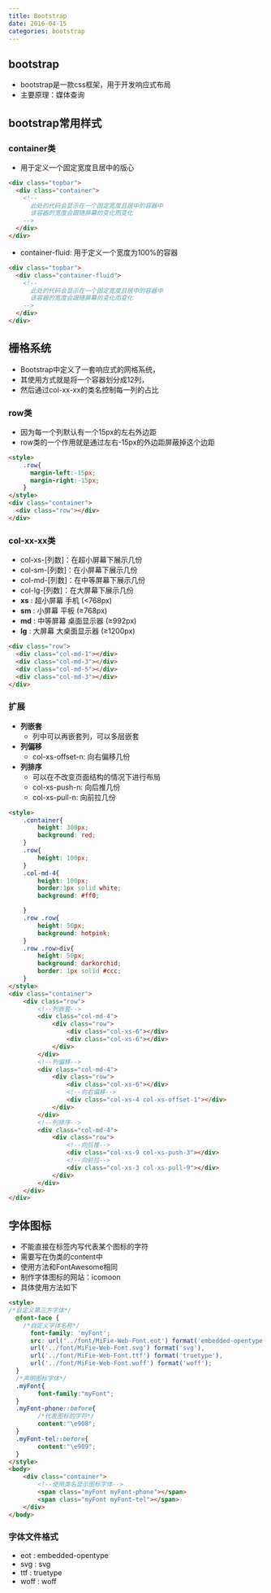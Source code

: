 ```yaml
---
title: Bootstrap
date: 2016-04-15
categories: bootstrap
---
```


## bootstrap
* bootstrap是一款css框架，用于开发响应式布局
* 主要原理：媒体查询
## bootstrap常用样式
### container类
* 用于定义一个固定宽度且居中的版心
```html
<div class="topbar">
  <div class="container">
    <!--
      此处的代码会显示在一个固定宽度且居中的容器中
      该容器的宽度会跟随屏幕的变化而变化
    -->
  </div>
</div>
```
* container-fluid: 用于定义一个宽度为100%的容器
```html
<div class="topbar">
  <div class="container-fluid">
    <!--
      此处的代码会显示在一个固定宽度且居中的容器中
      该容器的宽度会跟随屏幕的变化而变化
    -->
  </div>
</div>
```
## 栅格系统
- Bootstrap中定义了一套响应式的网格系统，
- 其使用方式就是将一个容器划分成12列，
- 然后通过col-xx-xx的类名控制每一列的占比
### row类
- 因为每一个列默认有一个15px的左右外边距
- row类的一个作用就是通过左右-15px的外边距屏蔽掉这个边距
```html
<style>
	.row{
      margin-left:-15px;
      margin-right:-15px;
	}
</style>
<div class="container">
  <div class="row"></div>
</div>
```
### col-xx-xx类
- col-xs-[列数]：在超小屏幕下展示几份
- col-sm-[列数]：在小屏幕下展示几份
- col-md-[列数]：在中等屏幕下展示几份
- col-lg-[列数]：在大屏幕下展示几份
- __xs__ : 超小屏幕 手机 (<768px)  
- __sm__ : 小屏幕 平板 (≥768px) 
- __md__ : 中等屏幕 桌面显示器 (≥992px) 
- __lg__ : 大屏幕 大桌面显示器 (≥1200px)
```html
<div class="row">
  <div class="col-md-1"></div>
  <div class="col-md-3"></div>
  <div class="col-md-5"></div>
  <div class="col-md-3"></div>
</div>
```
### 扩展
* **列嵌套**
  * 列中可以再嵌套列，可以多层嵌套
* **列偏移**
  * col-xs-offset-n: 向右偏移几份
* **列排序**
  * 可以在不改变页面结构的情况下进行布局
  * col-xs-push-n: 向后推几份
  * col-xs-pull-n: 向前拉几份
```html
<style>
	.container{
  		height: 300px;
  		background: red;
  	}
    .row{
    	height: 100px;
    }
    .col-md-4{
     	height: 100px;
      	border:1px solid white;
      	background: #ff0;

	}
    .row .row{
    	height: 50px;
    	background: hotpink;
    }
    .row .row>div{
    	height: 50px;
    	background: darkorchid;
    	border: 1px solid #ccc;
    }
</style>
<div class="container">
	<div class="row">
    	<!--列嵌套-->
    	<div class="col-md-4">
    		<div class="row">
    			<div class="col-xs-6"></div>
    			<div class="col-xs-6"></div>
    		</div>
    	</div>
    	<!--列偏移-->
   		<div class="col-md-4">
    		<div class="row">
    			<div class="col-xs-6"></div>
    			<!--向右偏移-->
    			<div class="col-xs-4 col-xs-offset-1"></div>
    		</div>
    	</div>
    	<!--列排序-->
    	<div class="col-md-4">
    		<div class="row">
    			<!--向后推-->
    			<div class="col-xs-9 col-xs-push-3"></div>
    			<!--向前拉-->
    			<div class="col-xs-3 col-xs-pull-9"></div>
    		</div>
    	</div>
    </div>
</div>
```
## 字体图标
* 不能直接在标签内写代表某个图标的字符
* 需要写在伪类的content中
* 使用方法和FontAwesome相同
* 制作字体图标的网站：icomoon
* 具体使用方法如下
```html
<style>
/*自定义第三方字体*/
  @font-face {
    /*自定义字体名称*/
      font-family: 'myFont';
      src: url('../font/MiFie-Web-Font.eot') format('embedded-opentype'), 
      url('../font/MiFie-Web-Font.svg') format('svg'), 
      url('../font/MiFie-Web-Font.ttf') format('truetype'), 
      url('../font/MiFie-Web-Font.woff') format('woff');
  }
  /*声明图标字体*/
  .myFont{
    	font-family:"myFont";
  }
  .myFont-phone::before{
  		/*代表图标的字符*/
   		content:"\e908";
  }
  .myFont-tel::before{
    	content:"\e909";
  }
</style>
<body>
	<div class="container">
		<!--使用类名显示图标字体-->
		<span class="myFont myFont-phone"></span>
		<span class="myFont myFont-tel"></span>
	</div>
</body>
```
### 字体文件格式
- eot : embedded-opentype
- svg : svg
- ttf : truetype
- woff : woff
